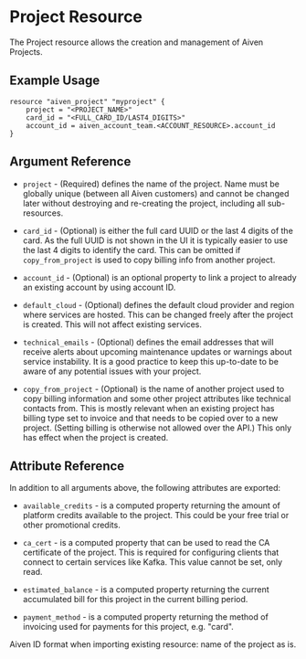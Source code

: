 # Project Resource

The Project resource allows the creation and management of Aiven Projects.

## Example Usage

```hcl
resource "aiven_project" "myproject" {
    project = "<PROJECT_NAME>"
    card_id = "<FULL_CARD_ID/LAST4_DIGITS>"
    account_id = aiven_account_team.<ACCOUNT_RESOURCE>.account_id
}
```

## Argument Reference

* `project` - (Required) defines the name of the project. Name must be globally unique (between all
Aiven customers) and cannot be changed later without destroying and re-creating the
project, including all sub-resources.

* `card_id` - (Optional) is either the full card UUID or the last 4 digits of the card. As the full
UUID is not shown in the UI it is typically easier to use the last 4 digits to identify
the card. This can be omitted if `copy_from_project` is used to copy billing info from
another project.

* `account_id` - (Optional) is an optional property to link a project to already an existing account by 
using account ID.

* `default_cloud` - (Optional) defines the default cloud provider and region where services are
hosted. This can be changed freely after the project is created. This will not affect existing
services.

* `technical_emails` - (Optional) defines the email addresses that will receive alerts about 
upcoming maintenance updates or warnings about service instability. It is a good practice to keep
this up-to-date to be aware of any potential issues with your project.

* `copy_from_project` - (Optional) is the name of another project used to copy billing information and
some other project attributes like technical contacts from. This is mostly relevant when
an existing project has billing type set to invoice and that needs to be copied over to a
new project. (Setting billing is otherwise not allowed over the API.) This only has
effect when the project is created.

## Attribute Reference

In addition to all arguments above, the following attributes are exported:

* `available_credits` - is a computed property returning the amount of platform credits available to
the project. This could be your free trial or other promotional credits.
  
* `ca_cert` - is a computed property that can be used to read the CA certificate of the
project. This is required for configuring clients that connect to certain services like
Kafka. This value cannot be set, only read.

* `estimated_balance` - is a computed property returning the current accumulated bill for this 
project in the current billing period.

* `payment_method` - is a computed property returning the method of invoicing used for payments for
this project, e.g. "card".

Aiven ID format when importing existing resource: name of the project as is.
